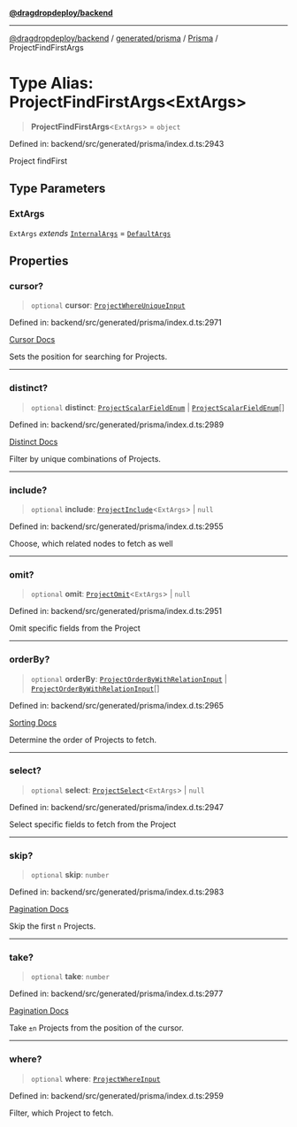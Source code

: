 [**@dragdropdeploy/backend**](../../../../../README.md)

***

[@dragdropdeploy/backend](../../../../../README.md) / [generated/prisma](../../../README.md) / [Prisma](../README.md) / ProjectFindFirstArgs

# Type Alias: ProjectFindFirstArgs\<ExtArgs\>

> **ProjectFindFirstArgs**\<`ExtArgs`\> = `object`

Defined in: backend/src/generated/prisma/index.d.ts:2943

Project findFirst

## Type Parameters

### ExtArgs

`ExtArgs` *extends* [`InternalArgs`](../../../runtime/library/type-aliases/InternalArgs.md) = [`DefaultArgs`](../../../runtime/library/type-aliases/DefaultArgs.md)

## Properties

### cursor?

> `optional` **cursor**: [`ProjectWhereUniqueInput`](ProjectWhereUniqueInput.md)

Defined in: backend/src/generated/prisma/index.d.ts:2971

[Cursor Docs](https://www.prisma.io/docs/concepts/components/prisma-client/pagination#cursor-based-pagination)

Sets the position for searching for Projects.

***

### distinct?

> `optional` **distinct**: [`ProjectScalarFieldEnum`](ProjectScalarFieldEnum.md) \| [`ProjectScalarFieldEnum`](ProjectScalarFieldEnum.md)[]

Defined in: backend/src/generated/prisma/index.d.ts:2989

[Distinct Docs](https://www.prisma.io/docs/concepts/components/prisma-client/distinct)

Filter by unique combinations of Projects.

***

### include?

> `optional` **include**: [`ProjectInclude`](ProjectInclude.md)\<`ExtArgs`\> \| `null`

Defined in: backend/src/generated/prisma/index.d.ts:2955

Choose, which related nodes to fetch as well

***

### omit?

> `optional` **omit**: [`ProjectOmit`](ProjectOmit.md)\<`ExtArgs`\> \| `null`

Defined in: backend/src/generated/prisma/index.d.ts:2951

Omit specific fields from the Project

***

### orderBy?

> `optional` **orderBy**: [`ProjectOrderByWithRelationInput`](ProjectOrderByWithRelationInput.md) \| [`ProjectOrderByWithRelationInput`](ProjectOrderByWithRelationInput.md)[]

Defined in: backend/src/generated/prisma/index.d.ts:2965

[Sorting Docs](https://www.prisma.io/docs/concepts/components/prisma-client/sorting)

Determine the order of Projects to fetch.

***

### select?

> `optional` **select**: [`ProjectSelect`](ProjectSelect.md)\<`ExtArgs`\> \| `null`

Defined in: backend/src/generated/prisma/index.d.ts:2947

Select specific fields to fetch from the Project

***

### skip?

> `optional` **skip**: `number`

Defined in: backend/src/generated/prisma/index.d.ts:2983

[Pagination Docs](https://www.prisma.io/docs/concepts/components/prisma-client/pagination)

Skip the first `n` Projects.

***

### take?

> `optional` **take**: `number`

Defined in: backend/src/generated/prisma/index.d.ts:2977

[Pagination Docs](https://www.prisma.io/docs/concepts/components/prisma-client/pagination)

Take `±n` Projects from the position of the cursor.

***

### where?

> `optional` **where**: [`ProjectWhereInput`](ProjectWhereInput.md)

Defined in: backend/src/generated/prisma/index.d.ts:2959

Filter, which Project to fetch.
